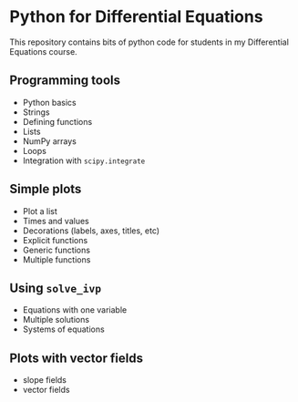 # Python for Differential Equations
This repository contains bits of python code for students in my Differential Equations course.

## Programming tools
- Python basics
- Strings
- Defining functions
- Lists
- NumPy arrays
- Loops
- Integration with `scipy.integrate`

## Simple plots
- Plot a list
- Times and values
- Decorations (labels, axes, titles, etc)
- Explicit functions
- Generic functions
- Multiple functions

## Using `solve_ivp`
- Equations with one variable
- Multiple solutions
- Systems of equations

## Plots with vector fields
- slope fields
- vector fields
